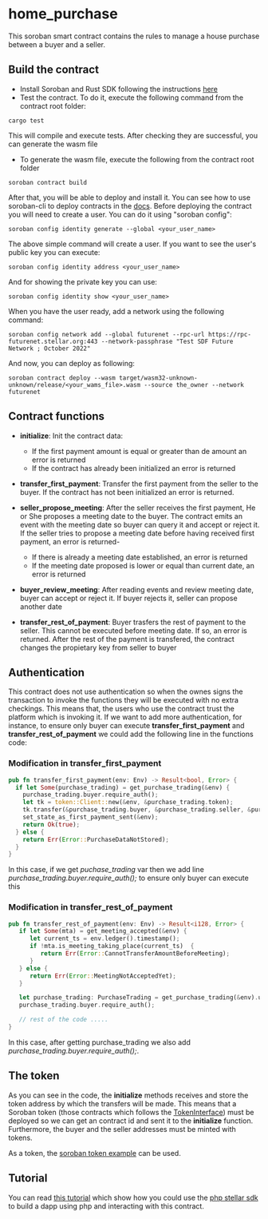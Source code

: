 # home_purchase
This soroban smart contract contains the rules to manage a house purchase between a buyer and a seller.

## Build the contract

- Install Soroban and Rust SDK following the instructions [here](https://soroban.stellar.org/docs/getting-started/setup)
- Test the contract. To do it, execute the following command from the contract root folder:

```
cargo test
```
This will compile and execute tests. After checking they are successful, you can generate the wasm file
  
- To generate the wasm file, execute the following from the contract root folder

```shell
soroban contract build
```

After that, you will be able to deploy and install it. You can see how to use soroban-cli to deploy contracts in the [docs](https://soroban.stellar.org/docs/getting-started/hello-world). 
Before deploying the contract you will need to create a user. You can do it using "soroban config":

```shell
soroban config identity generate --global <your_user_name>
```
The above simple command will create a user. If you want to see the user's public key you can execute:

```shell
soroban config identity address <your_user_name>
```
And for showing the private key you can use:

```shell
soroban config identity show <your_user_name>
```
When you have the user ready, add a network using the following command:

```shell
soroban config network add --global futurenet --rpc-url https://rpc-futurenet.stellar.org:443 --network-passphrase "Test SDF Future Network ; October 2022"
```

And now, you can deploy as following:

```shell
soroban contract deploy --wasm target/wasm32-unknown-unknown/release/<your_wams_file>.wasm --source the_owner --network futurenet
```

## Contract functions

- **initialize**: Init the contract data:
  - If the first payment amount is equal or greater than de amount an error is returned
  - If the contract has already been initialized an error is returned
 
- **transfer_first_payment**: Transfer the first payment from the seller to the buyer. If the contract has not been initialized an error is returned.
- **seller_propose_meeting**: After the seller receives the first payment, He or She proposes a meeting date to the buyer. The contract emits an event with the meeting date so buyer can query it and accept or reject it. If the seller tries to propose a meeting date before having received first payment, an error is returned-
  - If there is already a meeting date established, an error is returned
  - If the meeting date proposed is lower or equal than current date, an error is returned
 
- **buyer_review_meeting**: After reading events and review meeting date, buyer can accept or reject it. If buyer rejects it, seller can propose another date
- **transfer_rest_of_payment**: Buyer trasfers the rest of payment to the seller. This cannot be executed before meeting date. If so, an error is returned. After the rest of the payment is transfered, the contract changes the propietary key from seller to buyer

## Authentication

This contract does not use authentication so when the ownes signs the transaction to invoke the functions they will be executed with no extra checkings. This means that, the users who use the contract trust the platform which is invoking it. If we want to add more authentication, for instance, to ensure only buyer can execute **transfer_first_payment** and **transfer_rest_of_payment** we could add the following line in the functions code:

### Modification in transfer_first_payment

```rust
pub fn transfer_first_payment(env: Env) -> Result<bool, Error> {
  if let Some(purchase_trading) = get_purchase_trading(&env) {
    purchase_trading.buyer.require_auth();
    let tk = token::Client::new(&env, &purchase_trading.token);
    tk.transfer(&purchase_trading.buyer, &purchase_trading.seller, &purchase_trading.first_payment);
    set_state_as_first_payment_sent(&env);
    return Ok(true);
  } else {
    return Err(Error::PurchaseDataNotStored);
  }
}
```
In this case, if we get *puchase_trading* var then we add line *purchase_trading.buyer.require_auth();* to ensure only buyer can execute this

### Modification in transfer_rest_of_payment

```rust
pub fn transfer_rest_of_payment(env: Env) -> Result<i128, Error> {
   if let Some(mta) = get_meeting_accepted(&env) {
      let current_ts = env.ledger().timestamp();
      if !mta.is_meeting_taking_place(current_ts)  {
         return Err(Error::CannotTransferAmountBeforeMeeting);
      }
   } else {
      return Err(Error::MeetingNotAcceptedYet);
   }

   let purchase_trading: PurchaseTrading = get_purchase_trading(&env).unwrap(); 
   purchase_trading.buyer.require_auth();

   // rest of the code .....  
}
```

In this case, after getting purchase_trading we also add *purchase_trading.buyer.require_auth();*.

## The token

As you can see in the code, the **initialize** methods receives and store the token address by which the transfers will be made. This means that a Soroban token (those contracts which follows the [TokenInterface](https://soroban.stellar.org/docs/reference/interfaces/token-interface)) must be deployed so we can get an contract id and sent it to the **initialize** function. Furthermore, the buyer and the seller addresses must be minted with tokens.

As a token, the [soroban token example](https://github.com/stellar/soroban-examples/tree/v0.9.2/token) can be used.

## Tutorial

You can read [this tutorial](https://dev.to/icolomina/creating-a-dapp-using-php-and-a-house-purchase-soroban-smart-contract-38f1) which show how you could use the [php stellar sdk](https://github.com/Soneso/stellar-php-sdk/blob/main/soroban.md) to build a dapp using php and interacting with this contract.
